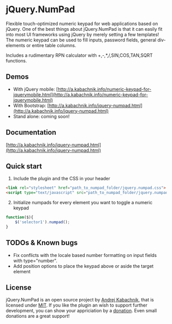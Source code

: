 # jQuery.NumPad
Flexible touch-optimized numeric keypad for web applications based on jQuery. One of the best things about jQuery.NumPad is that it can easily fit into most UI frameworks using jQuery by merely setting a few templates! The numeric keypad can be used to fill inputs, password fields, general div-elements or entire table columns.

Includes a rudimentary RPN calculator with +,-,*,/,SIN,COS,TAN,SQRT functions.

## Demos
- With jQuery mobile: [http://a.kabachnik.info/numeric-keypad-for-jquerymobile.html](http://a.kabachnik.info/numeric-keypad-for-jquerymobile.html)
- With Bootstrap: [http://a.kabachnik.info/jquery-numpad.html](http://a.kabachnik.info/jquery-numpad.html)
- Stand alone: coming soon!

## Documentation
[http://a.kabachnik.info/jquery-numpad.html](http://a.kabachnik.info/jquery-numpad.html)

## Quick start

1) Include the plugin and the CSS in your header

```html
<link rel="stylesheet" href="path_to_numpad_folder/jquery.numpad.css">
<script type="text/javascript" src="path_to_numpad_folder/jquery.numpad.js"></script>
```

2) Initialize numpads for every element you want to toggle a numeric keypad

```javascript
function($){
	$('selector1').numpad();
}
```

## TODOs & Known bugs
- Fix conflicts with the locale based number formatting on input fields with type="number".
- Add position options to place the keypad above or aside the target element

## License
jQuery.NumPad is an open source project by [Andrej Kabachnik](http://a.kabachnik.info), that is licensed under [MIT](http://opensource.org/licenses/MIT). If you like the plugin an wish to support further development, you can show your appriciation by a <a href="https://www.paypal.com/cgi-bin/webscr?cmd=_s-xclick&hosted_button_id=B2Y3Y6E45FDBU">donation</a>. Even small donations are a great support!
